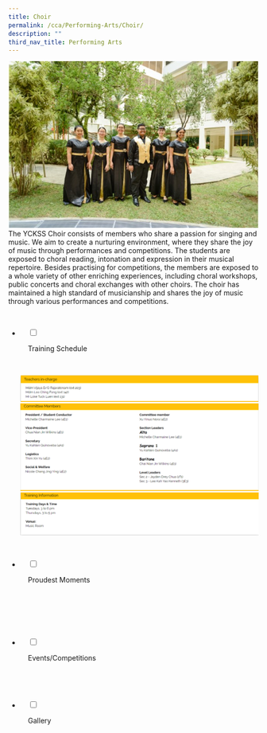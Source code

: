 ```yaml
---
title: Choir
permalink: /cca/Performing-Arts/Choir/
description: ""
third_nav_title: Performing Arts
---
```

![](/images/Our%20Curriculum/Non%20Academic%20Programmes/CoCurricular%20Activities/Performing%20Arts/Choir/C1.jpg)
The YCKSS Choir consists of members who share a passion for singing and music. We aim to create a nurturing environment, where they share the joy of music through performances and competitions. The students are exposed to choral reading, intonation and expression in their musical repertoire. Besides practising for competitions, the members are exposed to a whole variety of other enriching experiences, including choral workshops, public concerts and choral exchanges with other choirs. The choir has maintained a high standard of musicianship and shares the joy of music through various performances and competitions.


<ul class="jekyllcodex_accordion">

  <li>

    <input type="checkbox" id="accordion1">

    <label for="accordion1">Training Schedule</label>

    <div>

<p>   
<img style="width:100%;height:50%" src="/images/Our%20Curriculum/Non%20Academic%20Programmes/CoCurricular%20Activities/Performing%20Arts/Choir/T1.png">
			<img style="width:100%;height:50%" src="/images/Our%20Curriculum/Non%20Academic%20Programmes/CoCurricular%20Activities/Performing%20Arts/Choir/T2.png">
			<img style="width:100%;height:50%" src="/images/Our%20Curriculum/Non%20Academic%20Programmes/CoCurricular%20Activities/Performing%20Arts/Choir/T3.png">
			</p>

    </div>

</li>
	<li>

    <input type="checkbox" id="accordion2">

    <label for="accordion2">Proudest Moments</label>

    <div>

      <p> </p>

    </div>

</li>
	
<li>

    <input type="checkbox" id="accordion3">

    <label for="accordion3">Events/Competitions</label>

    <div>

<p> </p>

    </div>

</li>
	
<li>

    <input type="checkbox" id="accordion4">

    <label for="accordion4">Gallery</label>

    <div>

<p> </p>

  </div>

</li>
	
	

	
</ul>